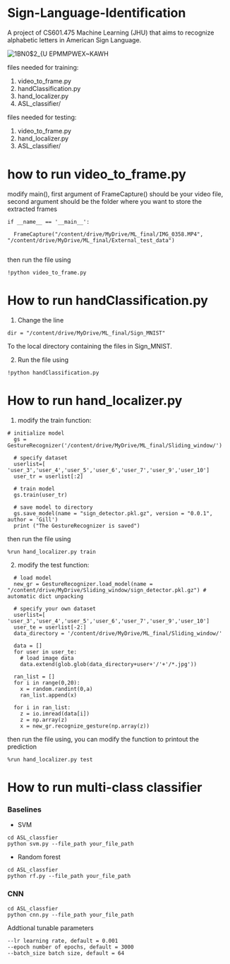 # Sign-Language-Identification
A project of CS601.475 Machine Learning (JHU) that aims to recognize alphabetic letters in American Sign Language.

![1BN0$2_{U EPMMPWEX~KAWH](https://user-images.githubusercontent.com/77927150/167261493-a3a6e36a-b8ae-4f97-ba28-2d54457765d8.png)

files needed for training:
1. video_to_frame.py
2. handClassification.py
3. hand_localizer.py
4. ASL_classifier/

files needed for testing:
1. video_to_frame.py
2. hand_localizer.py
3. ASL_classifier/

# how to run video_to_frame.py
modify main(), first argument of FrameCapture() should be your video file, second argument should be the folder where you want to store the extracted frames
```
if __name__ == '__main__':
  
  FrameCapture("/content/drive/MyDrive/ML_final/IMG_0358.MP4", "/content/drive/MyDrive/ML_final/External_test_data")
  
```
then run the file using 
```
!python video_to_frame.py
```

# How to run handClassification.py
1. Change the line 
```
dir = "/content/drive/MyDrive/ML_final/Sign_MNIST"
```
To the local directory containing the files in Sign_MNIST. 

2. Run the file using
```
!python handClassification.py
```

# How to run hand_localizer.py

1. modify the train function:
```
# initialize model
  gs = GestureRecognizer('/content/drive/MyDrive/ML_final/Sliding_window/')

  # specify dataset
  userlist=[ 'user_3','user_4','user_5','user_6','user_7','user_9','user_10']
  user_tr = userlist[:2]
  
  # train model
  gs.train(user_tr)
  
  # save model to directory
  gs.save_model(name = "sign_detector.pkl.gz", version = "0.0.1", author = 'Gill')
  print ("The GestureRecognizer is saved")
```

then run the file using 
```
%run hand_localizer.py train
```
2. modify the test function:
```
  # load model
  new_gr = GestureRecognizer.load_model(name = "/content/drive/MyDrive/Sliding_window/sign_detector.pkl.gz") # automatic dict unpacking 
  
  # specify your own dataset
  userlist=[ 'user_3','user_4','user_5','user_6','user_7','user_9','user_10']
  user_te = userlist[-2:]
  data_directory = '/content/drive/MyDrive/ML_final/Sliding_window/'

  data = []
  for user in user_te:
    # load image data
    data.extend(glob.glob(data_directory+user+'/'+'/*.jpg'))

  ran_list = []
  for i in range(0,20):
    x = random.randint(0,a)
    ran_list.append(x)

  for i in ran_list:
    z = io.imread(data[i])
    z = np.array(z)
    x = new_gr.recognize_gesture(np.array(z))
```
then run the file using, you can modify the function to printout the prediction
```
%run hand_localizer.py test
```

# How to run multi-class classifier
### Baselines
* SVM
```
cd ASL_classfier
python svm.py --file_path your_file_path 
```

* Random forest
```
cd ASL_classfier
python rf.py --file_path your_file_path 
```

### CNN
```
cd ASL_classfier
python cnn.py --file_path your_file_path 
```
Addtional tunable parameters
```
--lr learning rate, default = 0.001
--epoch number of epochs, default = 3000
--batch_size batch size, default = 64
```
